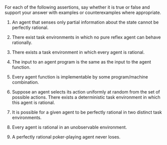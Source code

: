 

For each of the following assertions, say whether it is true or false
and support your answer with examples or counterexamples where
appropriate.<br>

1.  An agent that senses only partial information about the state cannot
    be perfectly rational.<br>

2.  There exist task environments in which no pure reflex agent can
    behave rationally.<br>

3.  There exists a task environment in which every agent is rational.<br>

4.  The input to an agent program is the same as the input to the
    agent function.<br>

5.  Every agent function is implementable by some
    program/machine combination.<br>

6.  Suppose an agent selects its action uniformly at random from the set
    of possible actions. There exists a deterministic task environment
    in which this agent is rational.<br>

7.  It is possible for a given agent to be perfectly rational in two
    distinct task environments.<br>

8.  Every agent is rational in an unobservable environment.<br>

9.  A perfectly rational poker-playing agent never loses.<br>
